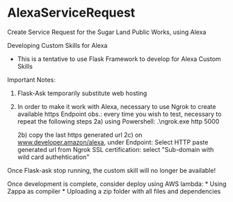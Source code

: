 # AlexaServiceRequest
Create Service Request for the Sugar Land Public Works, using Alexa

Developing Custom Skills for Alexa

* This is a tentative to use Flask Framework to develop for Alexa Custom Skills

Important Notes:
1) Flask-Ask temporarily substitute web hosting
2) In order to make it work with Alexa, necessary to use Ngrok to create available https Endpoint
obs.: every time you wish to test, necessary to repeat the following steps
    2a) using Powershell:
    .\ngrok.exe http 5000

    2b) copy the last https generated url
    2c) on www.developer.amazon/alexa, under Endpoint:
        Select HTTP
        paste generated url from Ngrok
        SSL certification: select "Sub-domain with wild card authehtication"

Once Flask-ask stop running, the custom skill will no longer be available!

Once development is complete, consider deploy using AWS lambda:
    * Using Zappa as compiler
    * Uploading a zip folder with all files and dependencies

